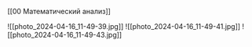 [[00 Математический анализ]]

![[photo_2024-04-16_11-49-39.jpg]]
![[photo_2024-04-16_11-49-41.jpg]]
![[photo_2024-04-16_11-49-43.jpg]]
